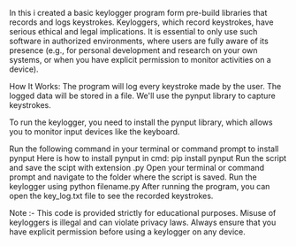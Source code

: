 In this i created a basic keylogger program form pre-build libraries that records and logs keystrokes.
Keyloggers, which record keystrokes, have serious ethical and legal implications. It is essential to only use such software in authorized environments, where users are fully aware of its presence (e.g., for personal development and research on your own systems, or when you have explicit permission to monitor activities on a device).

How It Works:
The program will log every keystroke made by the user.
The logged data will be stored in a file.
We'll use the pynput library to capture keystrokes.

To run the keylogger, you need to install the pynput library, which allows you to monitor input devices like the keyboard.

Run the following command in your terminal or command prompt to install pynput
Here is how to install pynput in cmd: pip install pynput 
Run the script and save the scipt with extension .py
Open your terminal or command prompt and navigate to the folder where the script is saved.
Run the keylogger using python filename.py
After running the program, you can open the key_log.txt file to see the recorded keystrokes.

Note :- This code is provided strictly for educational purposes. Misuse of keyloggers is illegal and can violate privacy laws. Always ensure that you have explicit permission before using a keylogger on any device.


